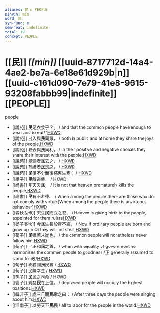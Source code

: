 ```yaml
---
aliases: 民 n PEOPLE
pinyin: mín
word: 民
syn-func: n
sem-feat: indefinite
total: 19
concept: PEOPLE 
---
```

# [[民]] *[[mín]]*  [[uuid-8717712d-14a4-4ae2-be7a-6e18e61d929b|n]] [[uuid-c161d090-7e79-41e8-9615-93208fabbb99|indefinite]] [[PEOPLE]]
people
 - [[說苑]] **民**足衣食乎？」 / and that the common people have enough to wear and to eat?"[HXWD](https://hxwd.org/textview.html?location=CH1a0907_CHANT_001-18a.10)
 - [[說苑]] 出入與**民**同眾，
                     / both in public and at home they share the joys of the people,[HXWD](https://hxwd.org/textview.html?location=CH1a0907_CHANT_002-2a.31)
 - [[說苑]] 取去與**民**同利，
                     / in their positive and negative choices they share their interest with the people;[HXWD](https://hxwd.org/textview.html?location=CH1a0907_CHANT_002-2a.32)
 - [[說苑]] 屋漏者**民**去之， / [HXWD](https://hxwd.org/textview.html?location=CH1a0907_CHANT_016-17a.12)
 - [[說苑]] 有禮者**民**畏之， / [HXWD](https://hxwd.org/textview.html?location=CH1a0907_CHANT_016-17a.16)
 - [[說苑]] **民**爭不分而後慈惠生焉； / [HXWD](https://hxwd.org/textview.html?location=CH1a0907_CHANT_017-46a.4)
 - [[墨子]] **民**饑道餓，
                     / [HXWD](https://hxwd.org/textview.html?location=CH1a0938_CHANT_001-20a.6)
 - [[尚書]] 非天夭**民**， / It is not that heaven prematurely kills the people,[HXWD](https://hxwd.org/textview.html?location=KR1b0001_tls_024-2a.11)
 - [[尚書]] **民**有不若德、 / When among the people there are those who do not comply with virtue [When among the people there is unvirtuous behaviour][HXWD](https://hxwd.org/textview.html?location=KR1b0001_tls_024-2a.13)
 - [[春秋左傳]] 天生**民**而立之君， / Heaven is giving birth to the people, appointed for them rulers[HXWD](https://hxwd.org/textview.html?location=KR1e0001_tls_009-330a.26)
 - [[晏子春秋]] 今**民**生長於齊不盜， / Now if ordinary people are born and grow up in Qí they will not steal,[HXWD](https://hxwd.org/textview.html?location=KR2g0003_tls_006-20a.42)
 - [[荀子]] **民**猶若未從也，
                     / the common people will nonetheless never follow him,[HXWD](https://hxwd.org/textview.html?location=KR3a0002_tls_003-9a.31)
 - [[荀子]] 平正和**民**之善，
                     / when with equality of government he harmonizes the common people to goodness /正 generally assumed to stand for 政/[HXWD](https://hxwd.org/textview.html?location=KR3a0002_tls_008-9a.31)
 - [[荀子]] 故君國**民**民者 / [HXWD](https://hxwd.org/textview.html?location=KR3a0002_tls_010-13a.15)
 - [[荀子]] 民無幸生 / [HXWD](https://hxwd.org/textview.html?location=KR3a0002_tls_010-3a.29)
 - [[孫子]] **民**民之司命 / [HXWD](https://hxwd.org/textview.html?location=KR3b0003_tls_002-7a.3)
 - [[管子]] 則姦**民**在上位。 / depraved people will occupy the highest positions.[HXWD](https://hxwd.org/textview.html?location=KR3c0001_tls_001-345a.3)
 - [[韓非子]] 處三日而**民**歌之曰：
                     / After three days the people were singing about him:[HXWD](https://hxwd.org/textview.html?location=KR3c0005_tls_037-8a.6)
 - [[淮南子]] 以勞天下**民**民 / all to labor for the people in the world.[HXWD](https://hxwd.org/textview.html?location=KR3j0010_tls_013-15a.16)